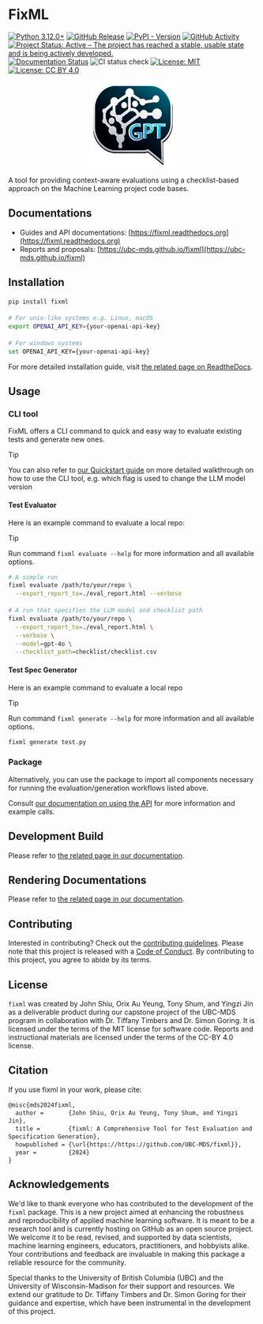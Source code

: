# FixML
[![Python 3.12.0+](https://img.shields.io/badge/python-3.12+-blue.svg)](https://www.python.org/downloads/)
[![GitHub Release](https://img.shields.io/github/release/ubc-mds/fixml.svg?style=flat)]()
[![PyPI - Version](https://img.shields.io/pypi/v/fixml)](https://pypi.org/project/fixml/)
[![GitHub Activity](https://img.shields.io/github/last-commit/ubc-mds/fixml/main.svg?style=flat)]()
[![Project Status: Active – The project has reached a stable, usable state and is being actively developed.](https://www.repostatus.org/badges/latest/active.svg)](https://www.repostatus.org/#active)
[![Documentation Status](https://readthedocs.org/projects/fixml/badge/?version=latest)](https://fixml.readthedocs.io/en/latest/?badge=latest)
![CI status check](https://github.com/UBC-MDS/fixml/actions/workflows/ci.yml/badge.svg)
[![License: MIT](https://img.shields.io/badge/License-MIT-yellow.svg)](https://opensource.org/licenses/MIT)
[![License: CC BY 4.0](https://img.shields.io/badge/License-CC_BY_4.0-lightgrey.svg)](https://creativecommons.org/licenses/by/4.0/)

<p align="center">
    <img src="https://raw.githubusercontent.com/UBC-MDS/fixml/main/img/logo.png?raw=true" width="175" height="175">
</p>

A tool for providing context-aware evaluations using a checklist-based approach
on the Machine Learning project code bases.

## Documentations

- Guides and API documentations: [https://fixml.readthedocs.org](https://fixml.readthedocs.org)
- Reports and proposals: [https://ubc-mds.github.io/fixml](https://ubc-mds.github.io/fixml)

## Installation

```bash
pip install fixml

# For unix-like systems e.g. Linux, macOS 
export OPENAI_API_KEY={your-openai-api-key}

# For windows systems
set OPENAI_API_KEY={your-openai-api-key}
```

For more detailed installation guide,
visit [the related page on ReadtheDocs](https://fixml.readthedocs.io/en/latest/installation.html).

## Usage

### CLI tool

FixML offers a CLI command to quick and easy way to evaluate existing tests and
generate new ones.

> [!TIP]
> You can also refer
> to [our Quickstart guide](https://fixml.readthedocs.io/en/latest/quickstart.html)
> on more detailed walkthrough on how to use the CLI tool, e.g. which flag is used to change the LLM model version

#### Test Evaluator

Here is an example command to evaluate a local repo:

> [!TIP]
> Run command `fixml evaluate --help` for more information and all
> available options.

```bash
# A simple run
fixml evaluate /path/to/your/repo \
  --export_report_to=./eval_report.html --verbose

# A run that specifies the LLM model and checklist path
fixml evaluate /path/to/your/repo \
  --export_report_to=./eval_report.html \
  --verbose \
  --model=gpt-4o \
  --checklist_path=checklist/checklist.csv
```

#### Test Spec Generator

Here is an example command to evaluate a local repo

> [!TIP]
> Run command `fixml generate --help` for more information and all
> available options.

```bash
fixml generate test.py
```

### Package

Alternatively, you can use the package to import all components necessary for
running the evaluation/generation workflows listed above.

Consult [our documentation on using the API](https://fixml.readthedocs.io/en/latest/using-the-api.html)
for more information and example calls.

## Development Build

Please refer to [the related page in our documentation](https://fixml.readthedocs.io/en/latest/install_devel_build.html).

## Rendering Documentations

Please refer to [the related page in our documentation](https://fixml.readthedocs.io/en/latest/render.html).

## Contributing

Interested in contributing? Check out
the [contributing guidelines](CONTRIBUTING.md). Please note that this project is
released with a [Code of Conduct](CONDUCT.md). By contributing to this project,
you agree to abide by its terms.

## License

`fixml` was created by John Shiu, Orix Au Yeung, Tony Shum, and Yingzi Jin as a
deliverable product during our capstone project of the UBC-MDS program in
collaboration with Dr. Tiffany Timbers and Dr. Simon Goring. It is licensed
under the terms of the MIT license for software code. Reports and instructional
materials are licensed under the terms of the CC-BY 4.0 license.

## Citation

If you use fixml in your work, please cite:

```
@misc{mds2024fixml,
  author =       {John Shiu, Orix Au Yeung, Tony Shum, and Yingzi Jin},
  title =        {fixml: A Comprehensive Tool for Test Evaluation and Specification Generation},
  howpublished = {\url{https://https://github.com/UBC-MDS/fixml}},
  year =         {2024}
}
```

## Acknowledgements
We'd like to thank everyone who has contributed to the development of
the `fixml` package. This is a new project aimed at enhancing the robustness and
reproducibility of applied machine learning software. It is meant to be a
research tool and is currently hosting on GitHub as an open source project. We
welcome it to be read, revised, and supported by data scientists, machine
learning engineers, educators, practitioners, and hobbyists alike. Your
contributions and feedback are invaluable in making this package a reliable
resource for the community. 

Special thanks to the University of British Columbia (UBC) and the University of
Wisconsin-Madison for their support and resources. We extend our gratitude to
Dr. Tiffany Timbers and Dr. Simon Goring for their guidance and expertise, which
have been instrumental in the development of this project.
